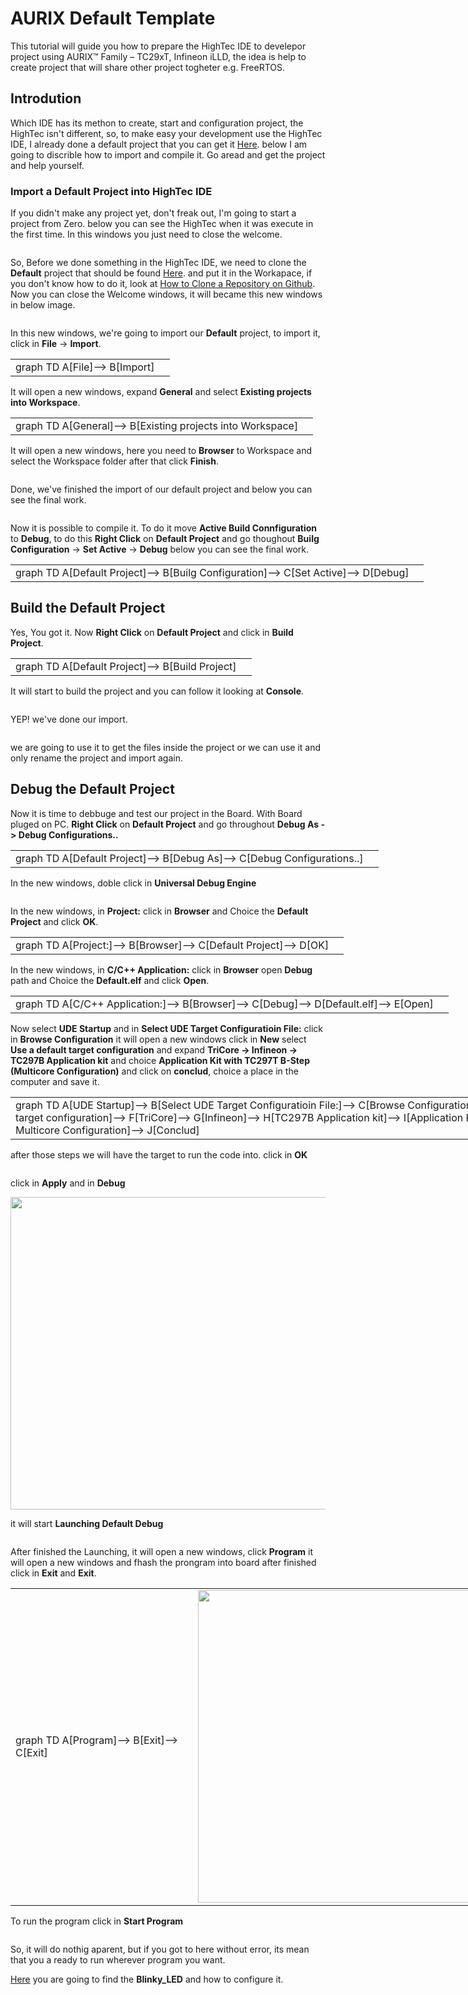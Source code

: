 # AURIX Default Template

This tutorial will guide you how to prepare the HighTec IDE to develepor project using AURIX™ Family – TC29xT, Infineon iLLD, the idea is help to create project that will share other project togheter e.g. FreeRTOS.

## Introdution

Which IDE has its methon to create, start and configuration project, the HighTec isn't different, so, to make easy your development use the HighTec IDE, I already done a default project that you can get it [Here](@). below I am going to discrible how to import and compile it. Go aread and get the project and help yourself.

### Import a Default Project into HighTec IDE

If you didn't make any project yet, don't freak out, I'm going to start a project from Zero. below you can see the HighTec when it was execute in the first time. In this windows you just need to close the welcome.

<img Src="https://drive.google.com/uc?id=1RKJtaL_qxT9ddeuU-ea5m9QmqW68F7on"  alt="">

So, Before we done something in the HighTec IDE, we need to clone the **Default** project that should be found [Here](C:\AURIX_TFT_Board\Default). and put it in the Workapace, if you don't know how to do it, look at [How to Clone a Repository on Github](https://www.wikihow.com/Clone-a-Repository-on-Github#:~:text=Enter%20%E2%80%9Cgit%20clone%E2%80%9D%20followed%20by%20the%20source%20location,type%20out%20the%20source%20location%20after%20the%20command.). Now you can close the Welcome windows, it will became this new windows in below image.

<img  Src=" https://drive.google.com/uc?id=1XDlehlOzTXx9MYZ_aU8ZruZ7leYvQwrZ"  alt="">

In this new windows, we're going to import our **Default** project, to import it, click in __File__ -> __Import__.

<table  style="width:200%"  id="t01">
<tr>
<td>
<div  class="mermaid">
graph TD
A[File]--> B[Import]
</div>
</td>
<td>
<img  Src="https://drive.google.com/uc?id=1U285IpwpwuTY1gjxVG-AkTiYkJS4QubX " alt="" >
</td>
</tr>
</table>

It will open a new windows, expand __General__ and select __Existing projects into Workspace__.

<table  style="width:200%"  id="t01">
<tr>
<td>
<div  class="mermaid">
graph TD
A[General]--> B[Existing projects into Workspace]
</div>
</td>
<td>
<img  Src="https://drive.google.com/uc?id=1jBIW1vm510gRf5DPbRu0KMx4Cr-jjKnS"
alt="">
</td>
</tr>
</table>

It will open a new windows, here you need to __Browser__ to Workspace and select the Workspace folder after that click __Finish__.

<img  Src="https://drive.google.com/uc?id=1EjzMOBSYmgk0EDJFVhF3q1wIk4tzzZ8_"
alt="" >

Done, we've finished the import of our default project and below you can see the final work.

<img  Src="https://drive.google.com/uc?id=1VVjh3RvpZ9x-kMoMBtSSFiz9GbuvmVUV"
alt="" >

Now it is possible to compile it. To do it move __Active Build Connfiguration__ to __Debug__, to do this __Right Click__ on __Default Project__ and go thoughout __Builg Configuration__ -> __Set Active__ -> __Debug__ below you can see the final work.

<table  style="width:200%"  id="t01">
<tr>
<td>
<div  class="mermaid">
graph TD
A[Default Project]-->
B[Builg Configuration]-->
C[Set Active]-->
D[Debug]
</div>
</td>
<td>
<img  Src="https://drive.google.com/uc?id=13sOtGdhNYozAop3rkG3E-QqG4f2jmvK_ "
alt="">
</td>
</tr>
</table>

## Build the Default Project

Yes, You got it. Now __Right Click__ on __Default Project__ and click in __Build Project__.

<table  style="width:200%"  id="t01">
<tr>
<td>
<div  class="mermaid">
graph TD
A[Default Project]-->
B[Build Project]
</div>
</td>
<td>
<img  Src="https://drive.google.com/uc?id=1MhQRaA7aP8iKnjWzPu10JIANtNyxtlPK"
alt="">
</td>
</tr>
</table>

It will start to build the project and you can follow it looking at __Console__.

<img  Src="https://drive.google.com/uc?id=1LwhDXALCD4A9K7xoGV1N8-2-9SJh5wBp"
alt="">

YEP! we've done our import.

<img  Src="https://drive.google.com/uc?id=1kWH1f_5xkjzxLmzBu3JWUGIa8gp40qce"  alt="">

we are going to use it to get the files inside the project or we can use it and only rename the project and import again.

## Debug the Default Project

Now it is time to debbuge and test our project in the Board. With Board pluged on PC. __Right Click__ on __Default Project__ and go throughout __Debug As -> Debug Configurations..__

<table  style="width:200%"  id="t01">
<tr>
<td>
<div  class="mermaid">
graph TD
A[Default Project]-->
B[Debug As]-->
C[Debug Configurations..]
</div>
</td>
<td>
<img  Src="https://drive.google.com/uc?id=1yOnifPKhR7OdLniED2e17Z3RS-3aEtMC"
alt="" >
</td>
</tr>
</table>


In the new windows, doble click in __Universal Debug Engine__

<img  Src="https://drive.google.com/uc?id=1_gUsJxdwCkIs604Hdy3qxzNUO0xQx_JJ"
alt="">

In the new windows, in __Project:__ click in __Browser__ and Choice the __Default Project__ and click __OK__.

<table  style="width:200%"  id="t01">
<tr>
<td>
<div  class="mermaid">
graph TD
A[Project:]-->
B[Browser]-->
C[Default Project]-->
D[OK]
</div>
</td>
<td>
<img  Src="https://drive.google.com/uc?id=1QbleqlNZhYD-LleqFNl0rt0X63MgYz1y"
alt="" >
</td>
</tr>
</table>

In the new windows, in __C/C++ Application:__ click in __Browser__ open __Debug__ path and Choice the __Default.elf__ and click __Open__.

<table  style="width:200%"  id="t01">
<tr>
<td>
<div  class="mermaid">
graph TD
A[C/C++ Application:]-->
B[Browser]-->
C[Debug]-->
D[Default.elf]-->
E[Open]
</div>
</td>
<td>
<img  Src="https://drive.google.com/uc?id=1AfIAJytd3poeuy_ThYgbwOP5Yd7lrIDn"
alt="">
</td>
</tr>
</table>

Now select __UDE Startup__ and in __Select UDE Target Configuratioin File:__ click in __Browse Configuration__ it will open a new windows click in __New__ select __Use a default target configuration__ and expand __TriCore -> Infineon -> TC297B Application kit__ and choice __Application Kit with TC297T B-Step (Multicore Configuration)__ and click on __conclud__, choice a place in the computer and save it.

<table  style="width:200%"  id="t01">
<tr>
<td>
<div  class="mermaid">
graph TD
A[UDE Startup]-->
B[Select UDE Target Configuratioin File:]-->
C[Browse Configuration]-->
D[New]-->
E[Use a default target configuration]-->
F[TriCore]-->
G[Infineon]-->
H[TC297B Application kit]-->
I[Application Kit with TC297T B-Step Multicore Configuration]-->
J[Conclud]
</div>
</td>
<td>
<img  Src="https://drive.google.com/uc?id=1o6ISLy1WdY6sSkkXWTqP80bPhsq1KC3f"
alt="">
</td>
</tr>
</table>

after those steps we will have the target to run the code into. click in __OK__

<img  Src="https://drive.google.com/uc?id=1OQGXNlf-BkVHMBJOsvuz1ANl17HznCNV"
alt="" >

click in __Apply__ and in __Debug__

<img  Src="https://drive.google.com/uc?id=151Eitj-7b7LrylC6Ydb_YP2ABkiJHLuJ"
alt=""
width="700px"
height="500px"  >

it will start __Launching Default Debug__

<img  Src="https://drive.google.com/uc?id=1idkpEj_PZiHoAPmw0FXTQibrkHpJuy3q"
alt="" >

After finished the Launching, it will open a new windows, click __Program__ it will open a new windows and fhash the prongram into board after finished click in __Exit__ and __Exit__.

<table  style="width:200%"  id="t01">
<tr>
<td>
<div  class="mermaid">
graph TD
A[Program]-->
B[Exit]-->
C[Exit]
</div>
</td>
<td>
<img  Src="https://drive.google.com/uc?id=1t0N2TR0Z74HtkwCEsuwlrLLihXvAfpeX"
alt=""
width="700px"
height="500px"  >
</td>
</tr>
</table>

To run the program click in __Start Program__

<img  Src="https://drive.google.com/uc?id=1z2LLc4lfvvaBa7_WTRAh_Axltc_8MSbp"
alt="">

So, it will do nothig aparent, but if you got to here without error, its mean that you a ready to run wherever program you want.

[Here](@) you are going to find the __Blinky_LED__ and how to configure it.